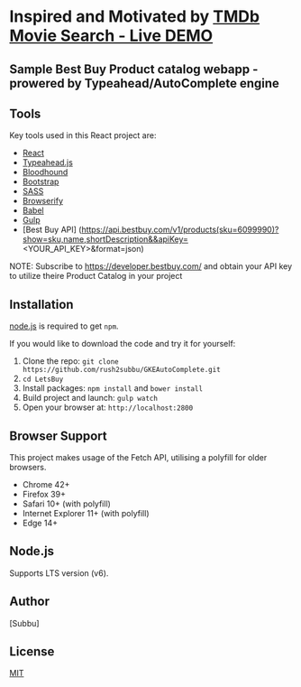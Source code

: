 # Inspired and Motivated by [TMDb Movie Search - Live DEMO](https://skempin.github.io/reactjs-tmdb-app/)

## Sample Best Buy Product catalog webapp - prowered by Typeahead/AutoComplete engine


## Tools
Key tools used in this React project are:

* [React](http://facebook.github.io/react/index.html)
* [Typeahead.js](https://twitter.github.io/typeahead.js/)
* [Bloodhound](https://github.com/twitter/typeahead.js/blob/master/doc/bloodhound.md)
* [Bootstrap](http://getbootstrap.com/)
* [SASS](http://sass-lang.com/)
* [Browserify](http://browserify.org/)
* [Babel](https://babeljs.io/)
* [Gulp](http://gulpjs.com/)
* [Best Buy API] (https://api.bestbuy.com/v1/products(sku=6099990)?show=sku,name,shortDescription&&apiKey=<YOUR_API_KEY>&format=json) 

NOTE: Subscribe to https://developer.bestbuy.com/ and obtain your API key to utilize theire Product Catalog in your project 

## Installation
[node.js](http://nodejs.org/download/) is required to get ``npm``.

If you would like to download the code and try it for yourself:

1. Clone the repo: `git clone https://github.com/rush2subbu/GKEAutoComplete.git`
2. `cd LetsBuy`
2. Install packages: `npm install` and `bower install`
3. Build project and launch: `gulp watch`
4. Open your browser at: `http://localhost:2800`

## Browser Support
This project makes usage of the Fetch API, utilising a polyfill for older browsers.

- Chrome 42+
- Firefox 39+
- Safari 10+ (with polyfill)
- Internet Explorer 11+ (with polyfill)
- Edge 14+

## Node.js
Supports LTS version (v6).

## Author
[Subbu]

## License
[MIT](https://github.com/SKempin/reactjs-tmdb-app/blob/master/LICENCE)
